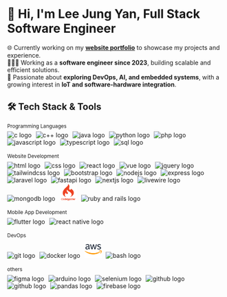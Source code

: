 <h1>👋 Hi, I'm Lee Jung Yan, Full Stack Software Engineer</h1>

🌐 Currently working on my **[website portfolio](https://www.tobiasmeyhoefer.de)** to showcase my projects and experience.  
👨🏼‍💻 Working as a **software engineer since 2023**, building scalable and efficient solutions.  
🚀 Passionate about **exploring DevOps, AI, and embedded systems**, with a growing interest in **IoT and software-hardware integration**.  

<h2>🛠️ Tech Stack & Tools</h2>
<sup>Programming Languages</sup>
<div align="left">
  <img src="https://cdn.jsdelivr.net/gh/devicons/devicon/icons/c/c-original.svg" height="40" alt="c logo"  />
  <img width="2" />
   <img src="https://cdn.jsdelivr.net/gh/devicons/devicon/icons/cplusplus/cplusplus-original.svg" height="40" alt="c++ logo"  />
  <img width="2" />
  <img src="https://cdn.jsdelivr.net/gh/devicons/devicon/icons/java/java-original.svg" height="40" alt="java logo"  />
    <img width="2" />
  <img src="https://cdn.jsdelivr.net/gh/devicons/devicon/icons/python/python-original.svg" height="40" alt="python logo"  />
  <img width="2" />
  <img src="https://cdn.jsdelivr.net/gh/devicons/devicon/icons/php/php-original.svg" height="40" alt="php logo"  />
    <img width="2" />
  <img src="https://cdn.jsdelivr.net/gh/devicons/devicon/icons/javascript/javascript-original.svg" height="40" alt="javascript logo"  />
   <img width="2" />
    <img src="https://cdn.jsdelivr.net/gh/devicons/devicon/icons/typescript/typescript-original.svg" height="40" alt="typescript logo"  />
  <img width="2" />
    <img src="https://cdn.jsdelivr.net/gh/devicons/devicon/icons/azuresqldatabase/azuresqldatabase-original.svg" height="40" alt="sql logo"  />
</div>
<br>
<sup>Website Development</sup>
<div align="left">
  <img src="https://cdn.jsdelivr.net/gh/devicons/devicon/icons/html5/html5-original.svg" height="40" alt="html logo"  />
  <img width="2" />
   <img src="https://cdn.jsdelivr.net/gh/devicons/devicon/icons/css3/css3-original.svg" height="40" alt="css logo"  />
  <img width="2" />
  <img src="https://cdn.jsdelivr.net/gh/devicons/devicon/icons/react/react-original.svg" height="40" alt="react logo"  />
    <img width="2" />
  <img src="https://cdn.jsdelivr.net/gh/devicons/devicon/icons/vuejs/vuejs-original.svg" height="40" alt="vue logo"  />
  <img width="2" />
  <img src="https://cdn.jsdelivr.net/gh/devicons/devicon/icons/jquery/jquery-original.svg" height="40" alt="jquery logo"  />
  <img width="2" />
   <img src="https://cdn.jsdelivr.net/gh/devicons/devicon/icons/tailwindcss/tailwindcss-original.svg" height="40" alt="tailwindcss logo"  />
  <img width="2" />
  <img src="https://cdn.jsdelivr.net/gh/devicons/devicon/icons/bootstrap/bootstrap-original.svg" height="40" alt="bootstrap logo"  />
  <img width="2" />
   <img src="https://cdn.jsdelivr.net/gh/devicons/devicon/icons/nodejs/nodejs-original.svg" height="40" alt="nodejs logo"  />
  <img width="2" />
   <img src="https://cdn.jsdelivr.net/gh/devicons/devicon/icons/express/express-original.svg" height="40" alt="express logo"  />
  <img width="2" />
  <img src="https://cdn.jsdelivr.net/gh/devicons/devicon/icons/laravel/laravel-original.svg" height="40" alt="laravel logo"  />
    <img width="2" />
  <img src="https://cdn.jsdelivr.net/gh/devicons/devicon/icons/fastapi/fastapi-original.svg" height="40" alt="fastapi logo"  />
  <img width="2" />
   <img src="https://cdn.jsdelivr.net/gh/devicons/devicon/icons/nextjs/nextjs-original.svg" height="40" alt="nextjs logo"  />
  <img width="2" />
   <img src="https://cdn.jsdelivr.net/gh/devicons/devicon/icons/livewire/livewire-original.svg" height="40" alt="livewire logo"  />
  <img width="2" />
  <img src="https://cdn.jsdelivr.net/gh/devicons/devicon/icons/mongodb/mongodb-original.svg" height="40" alt="mongodb logo"  />
  <img width="2" />
   <img src="https://github.com/devicons/devicon/blob/v2.16.0/icons/codeigniter/codeigniter-plain-wordmark.svg" height="40" alt="codeigniter logo"  />
  <img width="2" />
  <img src="https://cdn.jsdelivr.net/gh/devicons/devicon@latest/icons/rails/rails-plain-wordmark.svg" height="40" alt="ruby and rails logo"/>
  <img width="2" />
</div>
<br>
<sup>Mobile App Development</sup>
<div align="left">
  <img src="https://cdn.jsdelivr.net/gh/devicons/devicon/icons/flutter/flutter-original.svg" height="40" alt="flutter logo"  />
  <img width="2" />
   <img src="https://cdn.jsdelivr.net/gh/devicons/devicon/icons/react/react-original.svg" height="40" alt="react native logo"  />
</div>
<br>
<sup>DevOps</sup>
<div align="left">
  <img src="https://cdn.jsdelivr.net/gh/devicons/devicon/icons/git/git-original.svg" height="40" alt="git logo"  />
  <img width="2" />
  <img src="https://cdn.jsdelivr.net/gh/devicons/devicon/icons/docker/docker-original.svg" height="40" alt="docker logo"  />
  <img width="2" />
  <img src="https://github.com/devicons/devicon/blob/v2.16.0/icons/amazonwebservices/amazonwebservices-original-wordmark.svg" height="40" alt="amazonwebservices logo"  />
   <img width="2" />
  <img src="https://cdn.jsdelivr.net/gh/devicons/devicon/icons/bash/bash-original.svg" height="40" alt="bash logo"  />
</div>
<br>
<sup>others</sup>
<div align="left">
  <img src="https://cdn.jsdelivr.net/gh/devicons/devicon/icons/figma/figma-original.svg" height="40" alt="figma logo"  />
  <img width="2" />
  <img src="https://cdn.jsdelivr.net/gh/devicons/devicon/icons/arduino/arduino-original.svg" height="40" alt="arduino logo"  />
  <img width="2" />
  <img src="https://cdn.jsdelivr.net/gh/devicons/devicon/icons/selenium/selenium-original.svg" height="40" alt="selenium logo"  />
   <img width="2" />
  <img src="https://cdn.jsdelivr.net/gh/devicons/devicon/icons/github/github-original.svg" height="40" alt="github logo"  />
  <img width="2" />
  <img src="https://cdn.jsdelivr.net/gh/devicons/devicon/icons/puppeteer/puppeteer-original.svg" height="40" alt="github logo"  />
  <img width="2" />
  <img src="https://cdn.jsdelivr.net/gh/devicons/devicon/icons/pandas/pandas-original.svg" height="40" alt="pandas logo"  />
    <img width="2" />
  <img src="https://cdn.jsdelivr.net/gh/devicons/devicon/icons/firebase/firebase-original.svg" height="40" alt="firebase logo"  />
</div>

